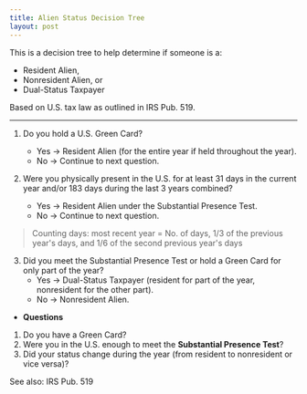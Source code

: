 ```yaml
---
title: Alien Status Decision Tree
layout: post
---
```


This is a decision tree to help determine if someone is a:
- Resident Alien, 
- Nonresident Alien, or 
- Dual-Status Taxpayer

Based on U.S. tax law as outlined in IRS Pub. 519.

---

1. Do you hold a U.S. Green Card?
   - Yes → Resident Alien (for the entire year if held throughout the year).
   - No → Continue to next question.

2. Were you physically present in the U.S. for at least 31 days in the current year and/or 183 days during the last 3 years combined?
   - Yes → Resident Alien under the Substantial Presence Test.  
   - No → Continue to next question. 

> Counting days: most recent year = No. of days, 1/3 of the previous year's days, and 1/6 of the second previous year's days

3. Did you meet the Substantial Presence Test or hold a Green Card for only part of the year?
   - Yes → Dual-Status Taxpayer (resident for part of the year, nonresident for the other part).
   - No → Nonresident Alien.

- **Questions**

1. Do you have a Green Card?
2. Were you in the U.S. enough to meet the **Substantial Presence Test**?
3. Did your status change during the year (from resident to nonresident or vice versa)?

See also: IRS Pub. 519



